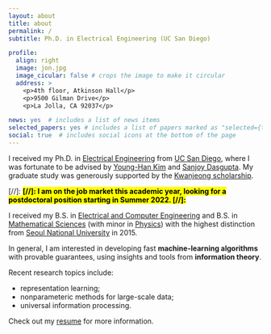 ```yaml
---
layout: about
title: about
permalink: /
subtitle: Ph.D. in Electrical Engineering (UC San Diego)

profile:
  align: right
  image: jon.jpg
  image_cicular: false # crops the image to make it circular
  address: >
    <p>4th floor, Atkinson Hall</p>
    <p>9500 Gilman Drive</p>
    <p>La Jolla, CA 92037</p>

news: yes  # includes a list of news items
selected_papers: yes # includes a list of papers marked as "selected={true}"
social: true  # includes social icons at the bottom of the page
---
```


I received my Ph.D. in [Electrical Engineering](https://ece.ucsd.edu/) from [UC San Diego](https://ucsd.edu/), 
where I was fortunate to be advised by [Young-Han Kim](https://web.eng.ucsd.edu/~yhk/) and [Sanjoy Dasgupta](https://cseweb.ucsd.edu/~dasgupta/).
My graduate study was generously supported by the [Kwanjeong scholarship](http://www.ikef.or.kr/).

[//]: <span style="font-weight:bold"><mark>
[//]: I am on the job market this academic year, looking for a postdoctoral position starting in Summer 2022.
[//]: </mark></span>

I received my B.S. in [Electrical and Computer Engineering](https://ece.snu.ac.kr/en) and B.S. in [Mathematical Sciences](https://www.math.snu.ac.kr/) (with minor in [Physics](https://physics.snu.ac.kr/en)) with the highest distinction from [Seoul National University](https://en.snu.ac.kr) in 2015.

In general, I am interested in developing fast <b>machine-learning algorithms</b> with provable guarantees, 
using insights and tools from <b>information theory</b>.

Recent research topics include:
- representation learning;
- nonparameteric methods for large-scale data;
- universal information processing.

Check out my [resume](/resume) for more information.

